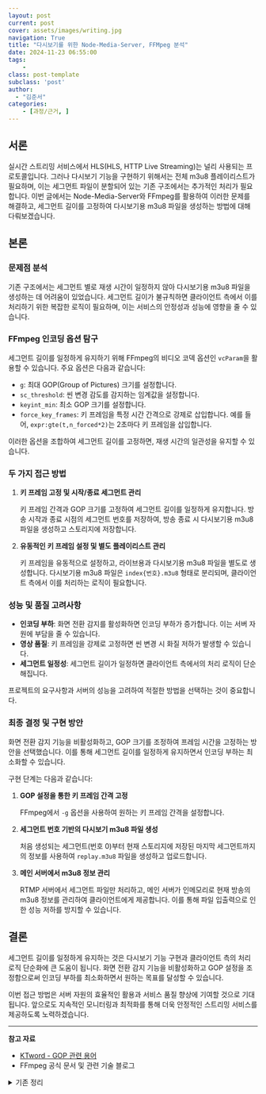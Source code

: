 ```yaml
---
layout: post
current: post
cover: assets/images/writing.jpg
navigation: True
title: "다시보기를 위한 Node-Media-Server, FFMpeg 분석"
date: 2024-11-23 06:55:00
tags:
    - 
class: post-template
subclass: 'post'
author: 
  - "김준서"
categories:
    - [과정/근거, ]
---
```


## 서론


실시간 스트리밍 서비스에서 HLS(HLS, HTTP Live Streaming)는 널리 사용되는 프로토콜입니다. 그러나 다시보기 기능을 구현하기 위해서는 전체 m3u8 플레이리스트가 필요하며, 이는 세그먼트 파일이 분할되어 있는 기존 구조에서는 추가적인 처리가 필요합니다. 이번 글에서는 Node-Media-Server와 FFmpeg를 활용하여 이러한 문제를 해결하고, 세그먼트 길이를 고정하여 다시보기용 m3u8 파일을 생성하는 방법에 대해 다뤄보겠습니다.


## 본론


### 문제점 분석


기존 구조에서는 세그먼트 별로 재생 시간이 일정하지 않아 다시보기용 m3u8 파일을 생성하는 데 어려움이 있었습니다. 세그먼트 길이가 불규칙하면 클라이언트 측에서 이를 처리하기 위한 복잡한 로직이 필요하며, 이는 서비스의 안정성과 성능에 영향을 줄 수 있습니다.


### FFmpeg 인코딩 옵션 탐구


세그먼트 길이를 일정하게 유지하기 위해 FFmpeg의 비디오 코덱 옵션인 `vcParam`을 활용할 수 있습니다. 주요 옵션은 다음과 같습니다:

- `g`: 최대 GOP(Group of Pictures) 크기를 설정합니다.
- `sc_threshold`: 씬 변경 감도를 감지하는 임계값을 설정합니다.
- `keyint_min`: 최소 GOP 크기를 설정합니다.
- `force_key_frames`: 키 프레임을 특정 시간 간격으로 강제로 삽입합니다. 예를 들어, `expr:gte(t,n_forced*2)`는 2초마다 키 프레임을 삽입합니다.

이러한 옵션을 조합하여 세그먼트 길이를 고정하면, 재생 시간의 일관성을 유지할 수 있습니다.


### 두 가지 접근 방법

1. **키 프레임 고정 및 시작/종료 세그먼트 관리**

	키 프레임 간격과 GOP 크기를 고정하여 세그먼트 길이를 일정하게 유지합니다. 방송 시작과 종료 시점의 세그먼트 번호를 저장하여, 방송 종료 시 다시보기용 m3u8 파일을 생성하고 스토리지에 저장합니다.

2. **유동적인 키 프레임 설정 및 별도 플레이리스트 관리**

	키 프레임을 유동적으로 설정하고, 라이브용과 다시보기용 m3u8 파일을 별도로 생성합니다. 다시보기용 m3u8 파일은 `index{번호}.m3u8` 형태로 분리되며, 클라이언트 측에서 이를 처리하는 로직이 필요합니다.


### 성능 및 품질 고려사항

- **인코딩 부하**: 화면 전환 감지를 활성화하면 인코딩 부하가 증가합니다. 이는 서버 자원에 부담을 줄 수 있습니다.
- **영상 품질**: 키 프레임을 강제로 고정하면 씬 변경 시 화질 저하가 발생할 수 있습니다.
- **세그먼트 일정성**: 세그먼트 길이가 일정하면 클라이언트 측에서의 처리 로직이 단순해집니다.

프로젝트의 요구사항과 서버의 성능을 고려하여 적절한 방법을 선택하는 것이 중요합니다.


### 최종 결정 및 구현 방안


화면 전환 감지 기능을 비활성화하고, GOP 크기를 조정하여 프레임 시간을 고정하는 방안을 선택했습니다. 이를 통해 세그먼트 길이를 일정하게 유지하면서 인코딩 부하는 최소화할 수 있습니다.


구현 단계는 다음과 같습니다:

1. **GOP 설정을 통한 키 프레임 간격 고정**

	FFmpeg에서 `-g` 옵션을 사용하여 원하는 키 프레임 간격을 설정합니다.

2. **세그먼트 번호 기반의 다시보기 m3u8 파일 생성**

	처음 생성되는 세그먼트(번호 0)부터 현재 스토리지에 저장된 마지막 세그먼트까지의 정보를 사용하여 `replay.m3u8` 파일을 생성하고 업로드합니다.

3. **메인 서버에서 m3u8 정보 관리**

	RTMP 서버에서 세그먼트 파일만 처리하고, 메인 서버가 인메모리로 현재 방송의 m3u8 정보를 관리하여 클라이언트에게 제공합니다. 이를 통해 파일 입출력으로 인한 성능 저하를 방지할 수 있습니다.


## 결론


세그먼트 길이를 일정하게 유지하는 것은 다시보기 기능 구현과 클라이언트 측의 처리 로직 단순화에 큰 도움이 됩니다. 화면 전환 감지 기능을 비활성화하고 GOP 설정을 조정함으로써 인코딩 부하를 최소화하면서 원하는 목표를 달성할 수 있습니다.


이번 접근 방법은 서버 자원의 효율적인 활용과 서비스 품질 향상에 기여할 것으로 기대됩니다. 앞으로도 지속적인 모니터링과 최적화를 통해 더욱 안정적인 스트리밍 서비스를 제공하도록 노력하겠습니다.


---


**참고 자료**

- [KTword - GOP 관련 용어](http://www.ktword.co.kr/test/view/view.php?no=3145)
- FFmpeg 공식 문서 및 관련 기술 블로그
<details>
<summary>기존 정리</summary>

## 서론


기존에는 실시간으로 m3u8, hls 세그먼트 파일을 사용


다시보기를 위해서는 전체 m3u8이 필요

- 아니면 나눠진 m3u8을 클라이언트가 받아올 필요성이 있음

이를 해결하기 위해 기존 node-media-server와 ffmpeg 탐구 start


## 본론


기존에는 다시보기용 m3u8을 만들기 어려웠음

- 왜 why? 세그먼트 별로 플레이 시간이 달랐기 때문

그래서 좀 찾아보니 vcParam으로 비디오 코덱에 줄 수 있는 4가지 옵션 발견

- vcParam 사용법 - [ {옵션 1}, {값 1}, {옵션 2}, {값 2}, … ]
- g - 최대 GOP를 설정할 수 있는 옵션
	- GOP 관련 / [http://www.ktword.co.kr/test/view/view.php?no=3145](http://www.ktword.co.kr/test/view/view.php?no=3145) - 이거 공부하면 영상 처리 고도화 가능할듯
- sc_threshold - 씬 변경 감도를 감지하는threshold
- keyint_min - 최소 GOP를 설정할 수 있는 옵션
- force_key_frames - 키 프레임 시간을 고정할 수 있는 옵션
	- expr:gte(t,n_forced*{N}) - N초 만큼 키 프레임을 강제로 고정

위의 옵션을 잘 이리저리하면 세그먼트 길이 고정이 가능

- 그런데 영길님이랑 얘기해보니 강제로 키프레임 고정 하는게 괜찮나 생각이 듦
	- 왜 와이 → 그만큼 프레임 처리가 많아 질 것 같다, 렌더링도 많이 될 것 같다.
- 일단 아이디어는 확인했으니 차차 생각해볼 예정

위의 조사를 토대로 작성한 다시보기 데이터 생성 플로우

1. 키프레임을 고정하고, 방송의 시작/종료 세그먼트 번호를 저장한다.
	- 이를 통해 방송이 종료될 때 다시보기용 m3u8을 만들어서 스토리지에 저장
2. 키프레임을 유동적으로 설정하고 라이브용 m3u8, 다시보기용 m3u8을 만든다.
	- 이 때 다시보기용 m3u8은 index{번호}.m3u8로 분리
	- 프론트에서 이 데이터를 처리하는 로직이 추가적으로 필요할 것 같음
- GPT 왈
	- **첫 번째 방법**은 키프레임 간격과 GOP 크기를 고정하여 세그먼트 길이를 일정하게 유지하고 인코딩 부하를 줄이는 데 효과적입니다. 하지만 씬 변경 시 품질 저하가 발생할 수 있습니다.
	- **두 번째 방법**은 강제 키프레임 삽입과 씬 변경 감지를 통해 영상 품질을 향상시키지만, 인코딩 부하가 증가하고 세그먼트 길이가 변동될 수 있습니다.

**따라서** 프로젝트의 요구 사항과 서버의 성능, 네트워크 환경, 영상 품질의 중요도 등을 고려하여 적절한 방법을 선택하시길 권장합니다.


아마 둘중 하나로 결정될 것 같은데 각 기능들이 서버에 주는 부하가 얼마나 될지 확인해보고 결정하는 게 좋을 듯


근데 생각해보면 화면 전환을 감지하는 게 더 리소스를 많이 먹는 작업이지 않나..?

- 이건 진짜 모르겠음
- GPT왈왈
	- **부하 측면에서**: 화면 전환 감지를 사용하는 것이 고정 키프레임을 사용하는 것보다 더 많은 **인코딩 부하**를 발생시킵니다.
	- **선택의 기준**: 인코딩 부하와 영상 품질, 압축 효율, 세그먼트 일정성 등 **프로젝트의 우선순위와 서버 자원**을 고려하여 적절한 방법을 선택하시기 바랍니다.


만약 영상 키프레임 고정이 가능하다면 rtmp 서버에서 m3u8을 계속 읽어서 오브젝트 스토리지로 안 보내도 될듯

- 멘토님께 여쭤보니 파일 읽고 쓰는건 생각 이상으로 비싼 작업이라서 뺄 수 있으면 좋다.
- 그래서 그냥 rtmp 서버는 세그먼트만 읽어서 보내고, 차라리 메인서버가 인메모리로 현재 방송의 m3u8 정보를 계속 들고 있다가 쏴주는 방식은 어떨까

## 결론


> 참고자료  
> 


</details>

